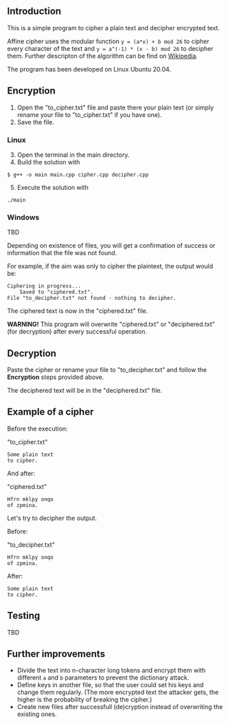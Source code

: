 ## Introduction
This is a simple program to cipher a plain text and decipher encrypted text.

Affine cipher uses the modular function ``y = (a*x) + b mod 26`` to cipher every character of the text and ``y = a^(-1) * (x - b) mod 26`` to decipher them. Further descripton of the algorithm can be find on [Wikipedia](https://en.wikipedia.org/wiki/Affine_cipher).

The program has been developed on Linux Ubuntu 20.04.

## Encryption

1. Open the "to_cipher.txt" file and paste there your plain text (or simply rename your file to "to_cipher.txt" if you have one).
2. Save the file.

### Linux

3. Open the terminal in the main directory.
4. Build the solution with

```
$ g++ -o main main.cpp cipher.cpp decipher.cpp
```
5. Execute the solution with
```
./main
```

### Windows
TBD

Depending on existence of files, you will get a confirmation of success or information that the file was not found.

For example, if the aim was only to cipher the plaintext, the output would be:
```
Ciphering in progress...
	Saved to "ciphered.txt".
File "to_decipher.txt" not found - nothing to decipher.
```

The ciphered text is now in the "ciphered.txt" file.

**WARNING!** This program will overwrite "ciphered.txt" or "deciphered.txt" (for decryption) after every successful operation.

## Decryption

Paste the cipher or rename your file to "to_decipher.txt" and follow the **Encryption** steps provided above.

The deciphered text will be in the "deciphered.txt" file.

## Example of a cipher

Before the execution:

"to_cipher.txt"
```
Some plain text
to cipher.
```

And after:

"ciphered.txt"
```
Hfrn mklpy onqo
of zpmina.
```

Let's try to decipher the output.

Before:

"to_decipher.txt"
```
Hfrn mklpy onqo
of zpmina.
```

After:
```
Some plain text
to cipher.
```

## Testing
TBD

## Further improvements
* Divide the text into n-character long tokens and encrypt them with different ``a`` and ``b`` parameters to prevent the dictionary attack.
* Define keys in another file, so that the user could set his keys and change them regularly. (The more encrypted text the attacker gets, the higher is the probability of breaking the cipher.)
* Create new files after successfull (de)cryption instead of overwriting the existing ones.
